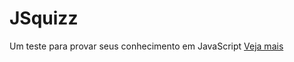 # JSquizz

Um teste para provar seus conhecimento em JavaScript
[Veja mais](https://kaioluiz03.github.io/quiz_js/)